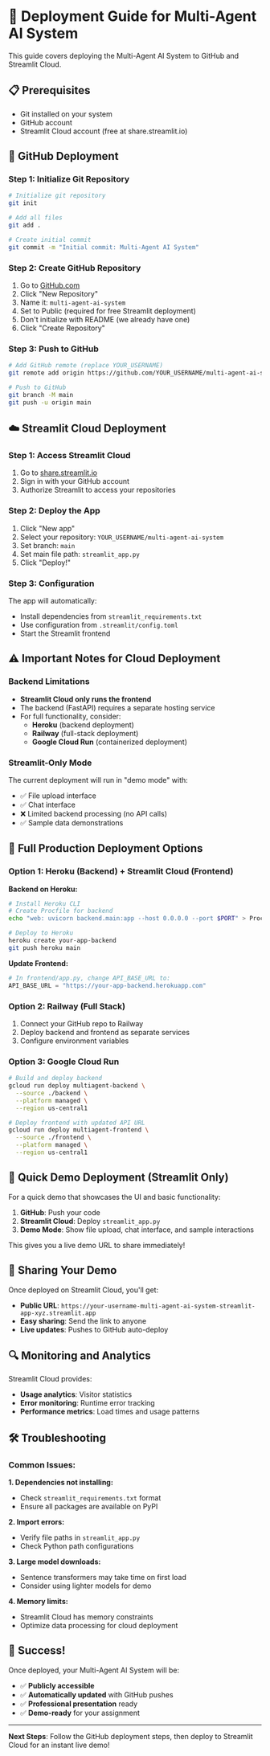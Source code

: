 # 🚀 Deployment Guide for Multi-Agent AI System

This guide covers deploying the Multi-Agent AI System to GitHub and Streamlit Cloud.

## 📋 Prerequisites

- Git installed on your system
- GitHub account
- Streamlit Cloud account (free at share.streamlit.io)

## 🐙 GitHub Deployment

### Step 1: Initialize Git Repository

```bash
# Initialize git repository
git init

# Add all files
git add .

# Create initial commit
git commit -m "Initial commit: Multi-Agent AI System"
```

### Step 2: Create GitHub Repository

1. Go to [GitHub.com](https://github.com)
2. Click "New Repository"
3. Name it: `multi-agent-ai-system`
4. Set to Public (required for free Streamlit deployment)
5. Don't initialize with README (we already have one)
6. Click "Create Repository"

### Step 3: Push to GitHub

```bash
# Add GitHub remote (replace YOUR_USERNAME)
git remote add origin https://github.com/YOUR_USERNAME/multi-agent-ai-system.git

# Push to GitHub
git branch -M main
git push -u origin main
```

## ☁️ Streamlit Cloud Deployment

### Step 1: Access Streamlit Cloud

1. Go to [share.streamlit.io](https://share.streamlit.io)
2. Sign in with your GitHub account
3. Authorize Streamlit to access your repositories

### Step 2: Deploy the App

1. Click "New app"
2. Select your repository: `YOUR_USERNAME/multi-agent-ai-system`
3. Set branch: `main`
4. Set main file path: `streamlit_app.py`
5. Click "Deploy!"

### Step 3: Configuration

The app will automatically:
- Install dependencies from `streamlit_requirements.txt`
- Use configuration from `.streamlit/config.toml`
- Start the Streamlit frontend

## ⚠️ Important Notes for Cloud Deployment

### Backend Limitations
- **Streamlit Cloud only runs the frontend**
- The backend (FastAPI) requires a separate hosting service
- For full functionality, consider:
  - **Heroku** (backend deployment)
  - **Railway** (full-stack deployment)
  - **Google Cloud Run** (containerized deployment)

### Streamlit-Only Mode
The current deployment will run in "demo mode" with:
- ✅ File upload interface
- ✅ Chat interface
- ❌ Limited backend processing (no API calls)
- ✅ Sample data demonstrations

## 🔧 Full Production Deployment Options

### Option 1: Heroku (Backend) + Streamlit Cloud (Frontend)

**Backend on Heroku:**
```bash
# Install Heroku CLI
# Create Procfile for backend
echo "web: uvicorn backend.main:app --host 0.0.0.0 --port $PORT" > Procfile

# Deploy to Heroku
heroku create your-app-backend
git push heroku main
```

**Update Frontend:**
```python
# In frontend/app.py, change API_BASE_URL to:
API_BASE_URL = "https://your-app-backend.herokuapp.com"
```

### Option 2: Railway (Full Stack)

1. Connect your GitHub repo to Railway
2. Deploy backend and frontend as separate services
3. Configure environment variables

### Option 3: Google Cloud Run

```bash
# Build and deploy backend
gcloud run deploy multiagent-backend \
  --source ./backend \
  --platform managed \
  --region us-central1

# Deploy frontend with updated API URL
gcloud run deploy multiagent-frontend \
  --source ./frontend \
  --platform managed \
  --region us-central1
```

## 🎯 Quick Demo Deployment (Streamlit Only)

For a quick demo that showcases the UI and basic functionality:

1. **GitHub**: Push your code
2. **Streamlit Cloud**: Deploy `streamlit_app.py`
3. **Demo Mode**: Show file upload, chat interface, and sample interactions

This gives you a live demo URL to share immediately!

## 📱 Sharing Your Demo

Once deployed on Streamlit Cloud, you'll get:
- **Public URL**: `https://your-username-multi-agent-ai-system-streamlit-app-xyz.streamlit.app`
- **Easy sharing**: Send the link to anyone
- **Live updates**: Pushes to GitHub auto-deploy

## 🔍 Monitoring and Analytics

Streamlit Cloud provides:
- **Usage analytics**: Visitor statistics
- **Error monitoring**: Runtime error tracking
- **Performance metrics**: Load times and usage patterns

## 🛠️ Troubleshooting

### Common Issues:

**1. Dependencies not installing:**
- Check `streamlit_requirements.txt` format
- Ensure all packages are available on PyPI

**2. Import errors:**
- Verify file paths in `streamlit_app.py`
- Check Python path configurations

**3. Large model downloads:**
- Sentence transformers may take time on first load
- Consider using lighter models for demo

**4. Memory limits:**
- Streamlit Cloud has memory constraints
- Optimize data processing for cloud deployment

## 🎉 Success!

Once deployed, your Multi-Agent AI System will be:
- ✅ **Publicly accessible**
- ✅ **Automatically updated** with GitHub pushes
- ✅ **Professional presentation** ready
- ✅ **Demo-ready** for your assignment

---

**Next Steps**: Follow the GitHub deployment steps, then deploy to Streamlit Cloud for an instant live demo!
